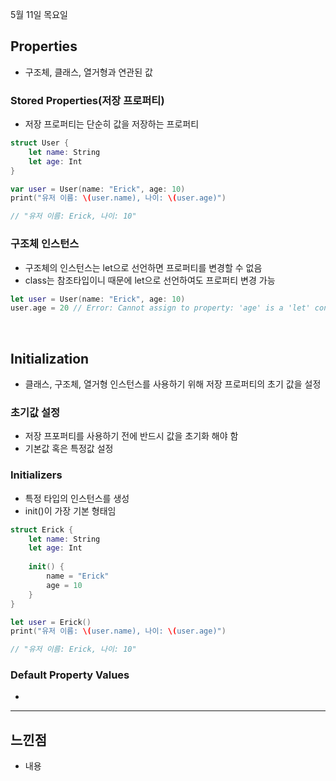 5월 11일 목요일

## Properties
- 구조체, 클래스, 열거형과 연관된 값

### Stored Properties(저장 프로퍼티)
- 저장 프로퍼티는 단순히 값을 저장하는 프로퍼티
```swift
struct User {
    let name: String
    let age: Int
}

var user = User(name: "Erick", age: 10)
print("유저 이름: \(user.name), 나이: \(user.age)")

// "유저 이름: Erick, 나이: 10"
```

### 구조체 인스턴스
- 구조체의 인스턴스는 let으로 선언하면 프로퍼티를 변경할 수 없음
- class는 참조타입이니 때문에 let으로 선언하여도 프로퍼티 변경 가능
```swift
let user = User(name: "Erick", age: 10)
user.age = 20 // Error: Cannot assign to property: 'age' is a 'let' constant
```

</br>

## Initialization
- 클래스, 구조체, 열거형 인스턴스를 사용하기 위해 저장 프로퍼티의 초기 값을 설정

### 초기값 설정
- 저장 프포퍼티를 사용하기 전에 반드시 값을 초기화 해야 함
- 기본값 혹은 특정값 설정

### Initializers
- 특정 타입의 인스턴스를 생성
- init()이 가장 기본 형태임
```swift
struct Erick {
    let name: String
    let age: Int
    
    init() {
        name = "Erick"
        age = 10
    }
}

let user = Erick()
print("유저 이름: \(user.name), 나이: \(user.age)")

// "유저 이름: Erick, 나이: 10"
```

### Default Property Values
- 

---
## 느낀점
- 내용
